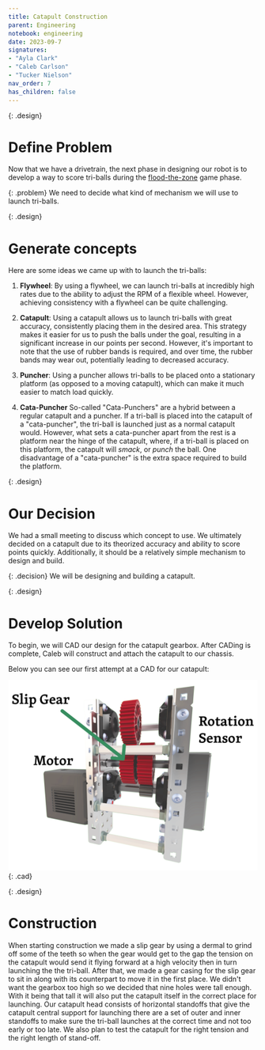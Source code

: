 ```yaml
---
title: Catapult Construction  
parent: Engineering
notebook: engineering
date: 2023-09-7
signatures:
- "Ayla Clark"
- "Caleb Carlson"
- "Tucker Nielson"
nav_order: 7
has_children: false
---
```


{: .design}
# Define Problem

Now that we have a drivetrain, the next phase in designing our robot is to develop a way to score tri-balls during the [flood-the-zone](/docs/game_analysis/2023-05-17-CriticalGameMoments.html#:~:text=consider%20them%20significant.-,Flood%20the%20zone%3A,-%E2%80%9CFlooding%20the%20zone) game phase.

{: .problem}
We need to decide what kind of mechanism we will use to launch tri-balls.

{: .design}
# Generate concepts 
Here are some ideas we came up with to launch the tri-balls:

1. **Flywheel**: By using a flywheel, we can launch tri-balls at incredibly high rates due to the ability to adjust the RPM of a flexible wheel. However, achieving consistency with a flywheel can be quite challenging.

2. **Catapult**: Using a catapult allows us to launch tri-balls with great accuracy, consistently placing them in the desired area. This strategy makes it easier for us to push the balls under the goal, resulting in a significant increase in our points per second. However, it's important to note that the use of rubber bands is required, and over time, the rubber bands may wear out, potentially leading to decreased accuracy.

3. **Puncher**: Using a puncher allows tri-balls to be placed onto a stationary platform (as opposed to a moving catapult), which can make it much easier to match load quickly.

4. **Cata-Puncher** So-called "Cata-Punchers" are a hybrid between a regular catapult and a puncher. If a tri-ball is placed into the catapult of a "cata-puncher", the tri-ball is launched just as a normal catapult would. However, what sets a cata-puncher apart from the rest is a platform near the hinge of the catapult, where, if a tri-ball is placed on this platform, the catapult will *smack*, or *punch* the ball. One disadvantage of a "cata-puncher" is the extra space required to build the platform.

{: .design}
# Our Decision

We had a small meeting to discuss which concept to use. We ultimately decided on a catapult due to its theorized accuracy and ability to score points quickly. Additionally, it should be a relatively simple mechanism to design and build.

{: .decision}
We will be designing and building a catapult.

{: .design}
# Develop Solution

To begin, we will CAD our design for the catapult gearbox. After CADing is complete, Caleb will construct and attach the catapult to our chassis. 

Below you can see our first attempt at a CAD for our catapult:

![Cata33](/assets/engineering/SecondRobot/Cata33ISO2.png)
{: .cad}



{: .design}
# Construction 

When starting construction we made a slip gear by using a dermal to grind off some of the teeth so when the gear would get to the gap the tension on the catapult would send it flying forward at a high velocity then in turn launching the the tri-ball. After that, we made a gear casing for the slip gear to sit in along with its counterpart to move it in the first place. We didn't want the gearbox too high so we decided that nine holes were tall enough. With it being that tall it will also put the catapult itself in the correct place for launching.  Our catapult head consists of horizontal standoffs that give the catapult central support for launching there are a set of outer and inner standoffs to make sure the tri-ball launches at the correct time and not too early or too late. We also plan to test the catapult for the right tension and the right length of stand-off.